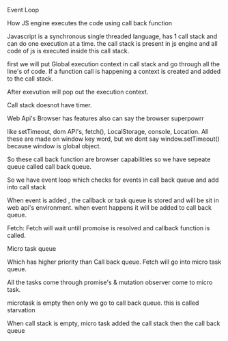 Event Loop

How JS engine executes the code using call back function

Javascript is a synchronous single threaded language, has 1 call stack and can do one execution at a time. the call stack is present in js engine and all code of js is executed inside this call stack.

first we will put Global execution context in call stack and go through all the line's of code.
If a function call is happening a context is created and added to the call stack.

After exevution will pop out the execution context.

Call stack doesnot have timer.

Web Api's
Browser has features also can say the browser superpowrr

like setTimeout, dom API's, fetch(), LocalStorage, console, Location. All these are made on window key word, but we dont say window.setTimeout() because window is global object.

So these call back function are browser capabilities so we have sepeate queue called call back queue.

So we have event loop which checks for events in call back queue and add into call stack 


When event is added , the callback or task queue is stored and will be sit in web api's environment. when event happens it will be added to call back queue.

Fetch:
Fetch will wait untill promoise is resolved and callback function is called.

Micro task queue

Which has higher priority than Call back queue. Fetch will go into micro task queue.

All the tasks come through promise's & mutation observer come to micro task. 

microtask is empty then only we go to call back queue. this is called starvation 



When call stack is empty, micro task added the call stack then the call back queue

